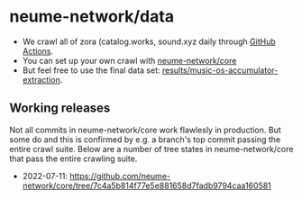 # neume-network/data

- We crawl all of zora (catalog.works, sound.xyz daily through [GitHub Actions](https://github.com/neume-network/data/actions). 
- You can set up your own crawl with [neume-network/core](https://github.com/neume-network/core)
- But feel free to use the final data set: [results/music-os-accumulator-extraction](https://github.com/neume-network/data/blob/main/results/music-os-accumulator-extraction).

## Working releases

Not all commits in neume-network/core work flawlesly in production. But some do and this is confirmed by e.g. a branch's top commit passing the entire crawl suite. Below are a number of tree states in neume-network/core that pass the entire crawling suite.

- 2022-07-11: https://github.com/neume-network/core/tree/7c4a5b814f77e5e881658d7fadb9794caa160581
